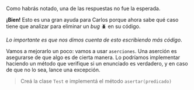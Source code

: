 Como habrás notado, una de las respuestas no fue la esperada.

**¡Bien!** Esto
es una gran ayuda para Carlos porque ahora sabe qué caso tiene que analizar para
eliminar un *bug* :beetle: en su código.

*Lo importante es que nos dimos cuenta de esto escribiendo más código*.

Vamos a mejorarlo un poco: vamos a usar `aserciones`. Una aserción es asegurarse de que algo es de cierta manera. Lo podríamos implementar haciendo un método que verifique si un enunciado es verdadero, y
en caso de que no lo sea, lance una excepción.

> Creá la clase `Test` e implementá el método ```asertar(predicado)```
